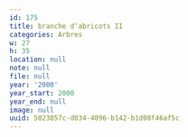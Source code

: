 ```yaml
---
id: 175
title: branche d‘abricots II
categories: Arbres
w: 27
h: 35
location: null
note: null
file: null
year: '2000'
year_start: 2000
year_end: null
image: null
uuid: 5023857c-d034-4096-b142-b1d08f46af5c
---
```



